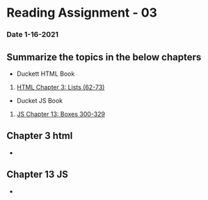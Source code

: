 # Reading Assignment - 03
### Date 1-16-2021
 
## Summarize the topics in the below chapters
- Duckett HTML Book
1. [HTML Chapter 3: Lists (62-73)](#chapter-3-html)

- Ducket JS Book
1. [JS Chapter 13: Boxes 300-329](#chapter-13-js)


## Chapter 3 html
- 
## Chapter 13 JS
- 